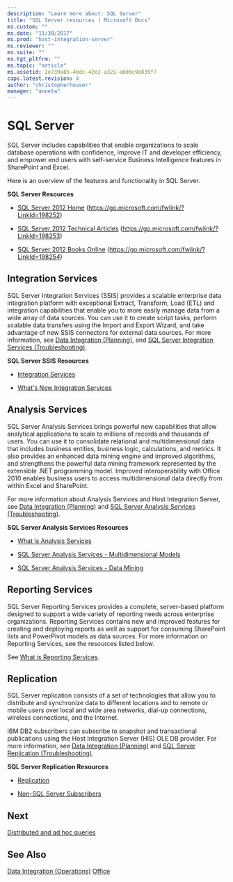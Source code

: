 ```yaml
---
description: "Learn more about: SQL Server"
title: "SQL Server resources | Microsoft Docs"
ms.custom: ""
ms.date: "11/30/2017"
ms.prod: "host-integration-server"
ms.reviewer: ""
ms.suite: ""
ms.tgt_pltfrm: ""
ms.topic: "article"
ms.assetid: 2e739a85-4bdc-42e2-a321-ab00c9e839f7
caps.latest.revision: 4
author: "christopherhouser"
manager: "anneta"
---
```

# SQL Server
SQL Server includes capabilities that enable organizations to scale database operations with confidence, improve IT and developer efficiency, and empower end users with self-service Business Intelligence features in SharePoint and Excel.

Here is an overview of the features and functionality in SQL Server.

 **SQL Server Resources**

-   [SQL Server 2012 Home](https://go.microsoft.com/fwlink/?LinkId=198252) (https://go.microsoft.com/fwlink/?LinkId=198252)

-   [SQL Server 2012 Technical Articles](https://go.microsoft.com/fwlink/?LinkId=198253) (https://go.microsoft.com/fwlink/?LinkId=198253)

-   [SQL Server 2012 Books Online](/sql/sql-server/) (https://go.microsoft.com/fwlink/?LinkId=198254)

## Integration Services

SQL Server Integration Services (SSIS) provides a scalable enterprise data integration platform with exceptional Extract, Transform, Load (ETL) and integration capabilities that enable you to more easily manage data from a wide array of data sources. You can use it to create script tasks, perform scalable data transfers using the Import and Export Wizard, and take advantage of new SSIS connectors for external data sources. For more information, see [Data Integration (Planning)](./data-integration-planning-1.md), and [SQL Server Integration Services (Troubleshooting)](./sql-server-integration-services-troubleshooting-1.md).

**SQL Server SSIS Resources**

-   [Integration Services](/sql/integration-services/sql-server-integration-services)

-   [What's New Integration Services](/sql/integration-services/what-s-new-in-integration-services-in-sql-server-2016)

## Analysis Services
SQL Server Analysis Services brings powerful new capabilities that allow analytical applications to scale to millions of records and thousands of users. You can use it to consolidate relational and multidimensional data that includes business entities, business logic, calculations, and metrics. It also provides an enhanced data mining engine and improved algorithms, and strengthens the powerful data mining framework represented by the extensible .NET programming model. Improved interoperability with Office 2010 enables business users to access multidimensional data directly from within Excel and SharePoint.

 For more information about Analysis Services and Host Integration Server, see [Data Integration (Planning)](./data-integration-planning-1.md) and [SQL Server Analysis Services (Troubleshooting)](./sql-server-analysis-services-troubleshooting-2.md).

 **SQL Server Analysis Services Resources**

-   [What is Analysis Services](/sql/analysis-services/analysis-services)

-   [SQL Server Analysis Services - Multidimensional Models](/sql/analysis-services/multidimensional-models/multidimensional-models-ssas)

-   [SQL Server Analysis Services - Data Mining](/sql/analysis-services/data-mining/data-mining-ssas)

## Reporting Services
SQL Server Reporting Services provides a complete, server-based platform designed to support a wide variety of reporting needs across enterprise organizations. Reporting Services contains new and improved features for creating and deploying reports as well as support for consuming SharePoint lists and PowerPivot models as data sources. For more information on Reporting Services, see the resources listed below.

See [What is Reporting Services](/sql/reporting-services/create-deploy-and-manage-mobile-and-paginated-reports).

## Replication
SQL Server replication consists of a set of technologies that allow you to distribute and synchronize data to different locations and to remote or mobile users over local and wide area networks, dial-up connections, wireless connections, and the Internet.

IBM DB2 subscribers can subscribe to snapshot and transactional publications using the Host Integration Server (HIS) OLE DB provider. For more information, see [Data Integration (Planning)](./data-integration-planning-1.md) and [SQL Server Replication (Troubleshooting)](./sql-server-replication-troubleshooting-1.md).

 **SQL Server Replication Resources**

-   [Replication](/sql/relational-databases/replication/sql-server-replication)

-   [Non-SQL Server Subscribers](/sql/relational-databases/replication/non-sql/non-sql-server-subscribers)

## Next

 [Distributed and ad hoc queries](../core/query-processor2.md)

## See Also
 [Data Integration (Operations)](./data-integration-operations-2.md)
 [Office](../core/office2.md)